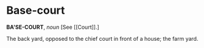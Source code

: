 # Base-court

**BA'SE-COURT**, _noun_ \[See [[Court]].\]

The back yard, opposed to the chief court in front of a house; the farm yard.